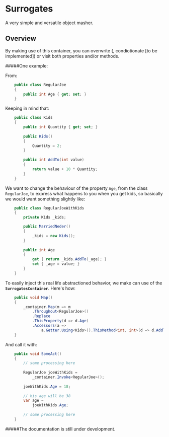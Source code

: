 Surrogates
==========
A very simple and versatile object masher. 
## Overview
By making use of this container, you can overwrite (, condiotionate [to be implemented]) or visit both properties and/or methods.

#####One example:

From:
```c#
    public class RegularJoe
    {
        public int Age { get; set; }
    }
```
Keeping in mind that:
```c#
    public class Kids
    {
    	public int Quantity { get; set; }
     	
        public Kids()
        {
        	Quantity = 2;
        }
        
        public int AddTo(int value)
        {
            return value + 10 * Quantity;
        }
    }
```
We want to change the behaviour of the property `Age`, from the class `RegularJoe`, to express what happens to you when you get kids, so basically we would want something slightly like:
```c#
    public class RegularJoeWithKids
    {
        private Kids _kids;

        public MarriedNeder()
        {
            _kids = new Kids();
        }
        
        public int Age
        {
            get { return _kids.AddTo(_age); }
            set { _age = value; }
        }
    }
```

To easily inject this real life abstractioned behavior, we make can use of the __`SurrogatesContainer`__. Here's how:
```c#
    public void Map()
    {
    	_container.Map(m => m
        	.Throughout<RegularJoe>()
            .Replace
            .ThisProperty(d => d.Age)
            .Accessors(a =>
            	a.Getter.Using<Kids>().ThisMethod<int, int>(d => d.AddTo)));
    }
```
And call it with:
```c#
	public void SomeAct()
    {
    	// some processing here
        
        RegularJoe joeWithKids = 
        	_container.Invoke<RegularJoe>();
        
        joeWithKids.Age = 18;
                
        // his age will be 38
        var age = 
        	joeWithKids.Age;
        
        // some processing here
    }
```
	

#####The documentation is still under development.    


